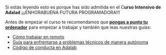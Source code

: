 Si estás leyendo esto es porque has sido admitida en el C**urso Intensivo de Adalad** ¡¡¡ENHORABUENA FUTURA PROGRAMADORA!!!

Antes de empezar el curso te recomendamos que [**pongas a punto tu ordenador**](instalacion_de_ordenadores.md) para empezar a trabajar y también que leas nuestras guías:

- [Cómo trabajar en remoto](como_trabajar_en_remoto.md)
- [Guía para enfrentarse a problemas técnicos de manera autónoma](busqueda_de_soluciones.md)
- [Código de conducta en Adalab](codigo_de_conducta.md)
